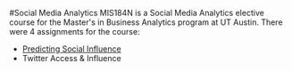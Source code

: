#Social Media Analytics
MIS184N is a Social Media Analytics elective course for the Master's in Business Analytics program at UT Austin. There were 4 assignments for the course:

* [Predicting Social Influence](https://github.com/juliaawu/mis184n-social-media-analytics/tree/master/predicting-social-influence)
* Twitter Access & Influence